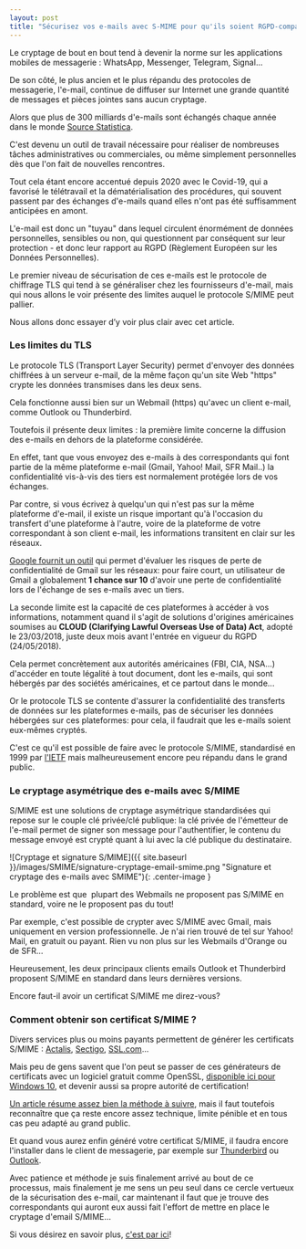 ```yaml
---
layout: post
title: "Sécurisez vos e-mails avec S-MIME pour qu'ils soient RGPD-compatibles !"
---
```

Le cryptage de bout en bout tend à devenir la norme sur les applications mobiles de messagerie : WhatsApp, Messenger, Telegram, Signal...

De son côté, le plus ancien et le plus répandu des protocoles de messagerie, l'e-mail, continue de diffuser sur Internet une grande quantité de messages et pièces jointes sans aucun cryptage.

Alors que plus de 300 milliards d'e-mails sont échangés chaque année dans le monde [Source Statistica](https://fr.statista.com/statistiques/583905/nombre-d-e-mails-par-jour-dans-le-monde--2019/).

C'est devenu un outil de travail nécessaire pour réaliser de nombreuses tâches administratives ou commerciales, ou même simplement personnelles dès que l'on fait de nouvelles rencontres.

Tout cela étant encore accentué depuis 2020 avec le Covid-19, qui a favorisé le télétravail et la dématérialisation des procédures, qui souvent passent par des échanges d'e-mails quand elles n'ont pas été suffisamment anticipées en amont.

L'e-mail est donc un "tuyau" dans lequel circulent énormément de données personnelles, sensibles ou non, qui questionnent par conséquent sur leur protection - et donc leur rapport au RGPD (Règlement Européen sur les Données Personnelles).

Le premier niveau de sécurisation de ces e-mails est le protocole de chiffrage TLS qui tend à se généraliser chez les fournisseurs d'e-mail, mais qui nous allons le voir présente des limites auquel le protocole S/MIME peut pallier.

Nous allons donc essayer d’y voir plus clair avec cet article.

### Les limites du TLS

Le protocole TLS (Transport Layer Security) permet d'envoyer des données chiffrées à un serveur e-mail, de la même façon qu'un site Web "https" crypte les données transmises dans les deux sens.

Cela fonctionne aussi bien sur un Webmail (https) qu'avec un client e-mail, comme Outlook ou Thunderbird.

Toutefois il présente deux limites : la première limite concerne la diffusion des e-mails en dehors de la plateforme considérée.

En effet, tant que vous envoyez des e-mails à des correspondants qui font partie de la même plateforme e-mail (Gmail, Yahoo! Mail, SFR Mail..) la confidentialité vis-à-vis des tiers est normalement protégée lors de vos échanges.

Par contre, si vous écrivez à quelqu'un qui n'est pas sur la même plateforme d'e-mail, il existe un risque important qu'à l'occasion du transfert d'une plateforme à l'autre, voire de la plateforme de votre correspondant à son client e-mail, les informations transitent en clair sur les réseaux.

[Google fournit un outil](https://transparencyreport.google.com/safer-email/overview?hl=fr) qui permet d'évaluer les risques de perte de confidentialité de Gmail sur les réseaux: pour faire court, un utilisateur de Gmail a globalement **1 chance sur 10** d'avoir une perte de confidentialité lors de l'échange de ses e-mails avec un tiers.

La seconde limite est la capacité de ces plateformes à accéder à vos informations, notamment quand il s'agit de solutions d'origines américaines soumises au **CLOUD (Clarifying Lawful Overseas Use of Data) Act**, adopté le 23/03/2018, juste deux mois avant l'entrée en vigueur du RGPD (24/05/2018).

Cela permet concrètement aux autorités américaines (FBI, CIA, NSA...) d'accéder en toute légalité à tout document, dont les e-mails, qui sont hébergés par des sociétés américaines, et ce partout dans le monde...

Or le protocole TLS se contente d'assurer la confidentialité des transferts de données sur les plateformes e-mails, pas de sécuriser les données hébergées sur ces plateformes: pour cela, il faudrait que les e-mails soient eux-mêmes cryptés.

C'est ce qu'il est possible de faire avec le protocole S/MIME, standardisé en 1999 par [l'IETF](https://www.ietf.org/) mais malheureusement encore peu répandu dans le grand public.

### Le cryptage asymétrique des e-mails avec S/MIME

S/MIME est une solutions de cryptage asymétrique standardisées qui repose sur le couple clé privée/clé publique: la clé privée de l'émetteur de l'e-mail permet de signer son message pour l'authentifier, le contenu du message envoyé est crypté quant à lui avec la clé publique du destinataire.

![Cryptage et signature S/MIME]({{ site.baseurl }}/images/SMIME/signature-cryptage-email-smime.png "Signature et cryptage des e-mails avec SMIME"){: .center-image }

Le problème est que  plupart des Webmails ne proposent pas S/MIME en standard, voire ne le proposent pas du tout!

Par exemple, c'est possible de crypter avec S/MIME avec Gmail, mais uniquement en version professionnelle. Je n'ai rien trouvé de tel sur Yahoo! Mail, en gratuit ou payant. Rien vu non plus sur les Webmails d'Orange ou de SFR...

Heureusement, les deux principaux clients emails Outlook et Thunderbird proposent S/MIME en standard dans leurs dernières versions.

Encore faut-il avoir un certificat S/MIME me direz-vous?

###  Comment obtenir son certificat S/MIME ?

Divers services plus ou moins payants permettent de générer les certificats S/MIME : [Actalis](https://www.actalis.it/en/certificates-for-secure-electronic-mail.aspx), [Sectigo](https://sectigo.com/ssl-certificates-tls/email-smime-certificate), [SSL.com](https://www.ssl.com/fr/client-mime-et-certificats-de-signature-de-documents/)...

Mais peu de gens savent que l'on peut se passer de ces générateurs de certificats avec un logiciel gratuit comme OpenSSL, [disponible ici pour Windows 10](https://slproweb.com/products/Win32OpenSSL.html), et devenir aussi sa propre autorité de certification!

[Un article résume assez bien la méthode à suivre](https://www.dalesandro.net/create-self-signed-smime-certificates/), mais il faut toutefois reconnaître que ça reste encore assez technique, limite pénible et en tous cas peu adapté au grand public.

Et quand vous aurez enfin généré votre certificat S/MIME, il faudra encore l'installer dans le client de messagerie, par exemple sur [Thunderbird](https://www.ssl.com/fr/comment/installer-un-certificat-mime-s-et-envoyer-des-e-mails-s%C3%A9curis%C3%A9s-dans-mozilla-thunderbird-sur-windows-10/) ou [Outlook](https://www.ssl.com/fr/comment/installation-du-certificat-mime-s-envoi-de-courrier-%C3%A9lectronique-s%C3%A9curis%C3%A9-Outlook-Windows-10/).

Avec patience et méthode je suis finalement arrivé au bout de ce processus, mais finalement je me sens un peu seul dans ce cercle vertueux de la sécurisation des e-mail, car maintenant il faut que je trouve des correspondants qui auront eux aussi fait l'effort de mettre en place le cryptage d'email S/MIME...

Si vous désirez en savoir plus, [c'est par ici](../accompagnement-rgpd/)!
